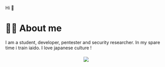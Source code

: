 Hi 👋

# 👨‍💻 About me

I am a student, developer, pentester and security researcher. In my spare time i train iaido. I love japanese culture !


<h4 align="center"><img src="https://github-readme-stats.vercel.app/api?username=andnorack&show_icons=true&theme=tokyonight" /></h4>